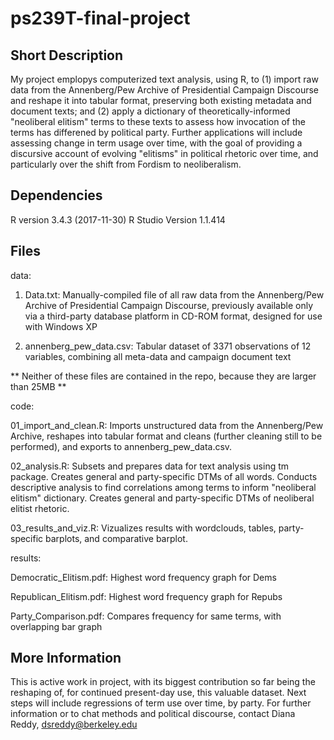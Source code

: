# ps239T-final-project

## Short Description

My project emplopys computerized text analysis, using R, to (1) import raw data from the Annenberg/Pew Archive of Presidential Campaign Discourse and reshape it into tabular format, preserving both existing metadata and document texts; and (2) apply a dictionary of theoretically-informed "neoliberal elitism" terms to these texts to assess how invocation of the terms has differened by political party.  Further applications will include assessing change in term usage over time, with the goal of providing a discursive account of evolving "elitisms" in political rhetoric over time, and particularly over the shift from Fordism to neoliberalism.  

## Dependencies 

R version 3.4.3 (2017-11-30)
R Studio Version 1.1.414

## Files

data:

1. Data.txt: Manually-compiled file of all raw data from the Annenberg/Pew Archive of Presidential Campaign Discourse, previously available only via a third-party database platform in CD-ROM format, designed for use with Windows XP

2. annenberg_pew_data.csv: Tabular dataset of 3371 observations of 12 variables, combining all meta-data and campaign document text

** Neither of these files are contained in the repo, because they are larger than 25MB **

code:

01_import_and_clean.R: Imports unstructured data from the Annenberg/Pew Archive, reshapes into tabular format and cleans (further cleaning still to be performed), and exports to annenberg_pew_data.csv.

02_analysis.R: Subsets and prepares data for text analysis using tm package. Creates general and party-specific DTMs of all words.  Conducts descriptive analysis to find correlations among terms to inform "neoliberal elitism" dictionary.  Creates general and party-specific DTMs of neoliberal elitist rhetoric.

03_results_and_viz.R: Vizualizes results with wordclouds, tables, party-specific barplots, and comparative barplot.

results:

Democratic_Elitism.pdf: Highest word frequency graph for Dems

Republican_Elitism.pdf: Highest word frequency graph for Repubs

Party_Comparison.pdf: Compares frequency for same terms, with overlapping bar graph

## More Information

This is active work in project, with its biggest contribution so far being the reshaping of, for continued present-day use, this valuable dataset.  Next steps will include regressions of term use over time, by party.  For further information or to chat methods and political discourse, contact Diana Reddy, dsreddy@berkeley.edu

